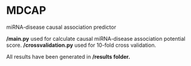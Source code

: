 # MDCAP
miRNA-disease causal association predictor

<b>/main.py</b> used for calculate causal miRNA-disease association potential score.
<b>/crossvalidation.py</b> used for 10-fold cross validation.

All results have been generated in <b>/results<b> folder.
